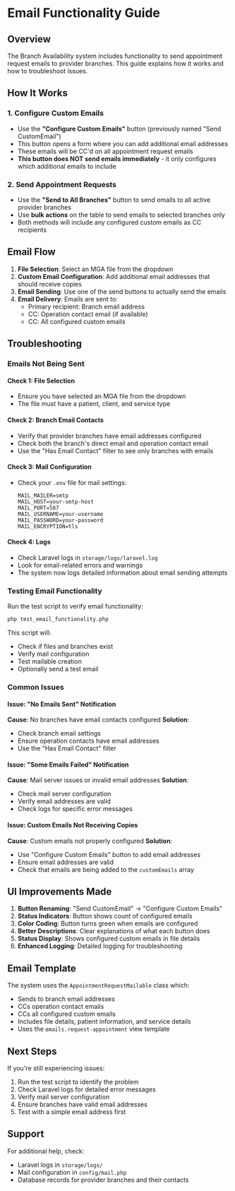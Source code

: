 # Email Functionality Guide

## Overview

The Branch Availability system includes functionality to send appointment request emails to provider branches. This guide explains how it works and how to troubleshoot issues.

## How It Works

### 1. Configure Custom Emails
- Use the **"Configure Custom Emails"** button (previously named "Send CustomEmail")
- This button opens a form where you can add additional email addresses
- These emails will be CC'd on all appointment request emails
- **This button does NOT send emails immediately** - it only configures which additional emails to include

### 2. Send Appointment Requests
- Use the **"Send to All Branches"** button to send emails to all active provider branches
- Use **bulk actions** on the table to send emails to selected branches only
- Both methods will include any configured custom emails as CC recipients

## Email Flow

1. **File Selection**: Select an MGA file from the dropdown
2. **Custom Email Configuration**: Add additional email addresses that should receive copies
3. **Email Sending**: Use one of the send buttons to actually send the emails
4. **Email Delivery**: Emails are sent to:
   - Primary recipient: Branch email address
   - CC: Operation contact email (if available)
   - CC: All configured custom emails

## Troubleshooting

### Emails Not Being Sent

#### Check 1: File Selection
- Ensure you have selected an MGA file from the dropdown
- The file must have a patient, client, and service type

#### Check 2: Branch Email Contacts
- Verify that provider branches have email addresses configured
- Check both the branch's direct email and operation contact email
- Use the "Has Email Contact" filter to see only branches with emails

#### Check 3: Mail Configuration
- Check your `.env` file for mail settings:
  ```
  MAIL_MAILER=smtp
  MAIL_HOST=your-smtp-host
  MAIL_PORT=587
  MAIL_USERNAME=your-username
  MAIL_PASSWORD=your-password
  MAIL_ENCRYPTION=tls
  ```

#### Check 4: Logs
- Check Laravel logs in `storage/logs/laravel.log`
- Look for email-related errors and warnings
- The system now logs detailed information about email sending attempts

### Testing Email Functionality

Run the test script to verify email functionality:

```bash
php test_email_functionality.php
```

This script will:
- Check if files and branches exist
- Verify mail configuration
- Test mailable creation
- Optionally send a test email

### Common Issues

#### Issue: "No Emails Sent" Notification
**Cause**: No branches have email contacts configured
**Solution**: 
- Check branch email settings
- Ensure operation contacts have email addresses
- Use the "Has Email Contact" filter

#### Issue: "Some Emails Failed" Notification
**Cause**: Mail server issues or invalid email addresses
**Solution**:
- Check mail server configuration
- Verify email addresses are valid
- Check logs for specific error messages

#### Issue: Custom Emails Not Receiving Copies
**Cause**: Custom emails not properly configured
**Solution**:
- Use "Configure Custom Emails" button to add email addresses
- Ensure email addresses are valid
- Check that emails are being added to the `customEmails` array

## UI Improvements Made

1. **Button Renaming**: "Send CustomEmail" → "Configure Custom Emails"
2. **Status Indicators**: Button shows count of configured emails
3. **Color Coding**: Button turns green when emails are configured
4. **Better Descriptions**: Clear explanations of what each button does
5. **Status Display**: Shows configured custom emails in file details
6. **Enhanced Logging**: Detailed logging for troubleshooting

## Email Template

The system uses the `AppointmentRequestMailable` class which:
- Sends to branch email addresses
- CCs operation contact emails
- CCs all configured custom emails
- Includes file details, patient information, and service details
- Uses the `emails.request-appointment` view template

## Next Steps

If you're still experiencing issues:

1. Run the test script to identify the problem
2. Check Laravel logs for detailed error messages
3. Verify mail server configuration
4. Ensure branches have valid email addresses
5. Test with a simple email address first

## Support

For additional help, check:
- Laravel logs in `storage/logs/`
- Mail configuration in `config/mail.php`
- Database records for provider branches and their contacts
